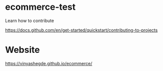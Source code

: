  # ecommerce-test

Learn how to contribute

https://docs.github.com/en/get-started/quickstart/contributing-to-projects


# Website
https://vinyashegde.github.io/ecommerce/
 
